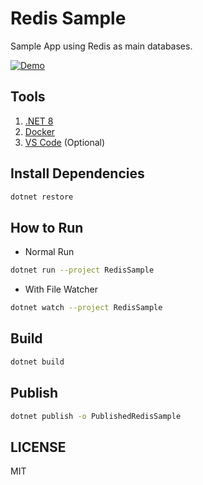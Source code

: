 # Redis Sample

Sample App using Redis as main databases.

[![Demo](https://i.ytimg.com/vi/QtEhxnWc9Vk/hqdefault.jpg)](https://www.youtube.com/watch?v=QtEhxnWc9Vk)



## Tools

1. [.NET 8](https://dotnet.microsoft.com/en-us/download/dotnet/8.0)
2. [Docker](https://docs.docker.com/get-docker/)
3. [VS Code](https://code.visualstudio.com/) (Optional)

## Install Dependencies

```bash
dotnet restore
```

## How to Run

* Normal Run

```bash
dotnet run --project RedisSample
```

* With File Watcher

```bash
dotnet watch --project RedisSample
```

## Build

```bash
dotnet build
```

## Publish

```bash
dotnet publish -o PublishedRedisSample
```

## LICENSE

MIT
